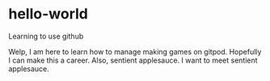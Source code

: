 # hello-world
Learning to use github


Welp, I am here to learn how to manage making games on gitpod. Hopefully I can make this a career.
Also, sentient applesauce. I want to meet sentient applesauce.
